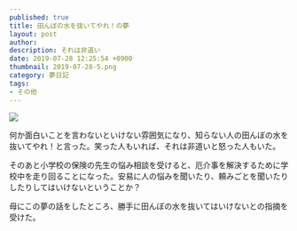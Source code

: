 ```yaml
---
published: true
title: 田んぼの水を抜いてやれ！の夢
layout: post
author: 
description: それは非道い
date: 2019-07-28 12:25:54 +0900
thumbnail: 2019-07-28-5.png
category: 夢日記
tags:
- その他
---
```


![]({{site.baseurl}}/assets/img/2019-07-28-5.png)

何か面白いことを言わないといけない雰囲気になり、知らない人の田んぼの水を抜いてやれ！と言った。笑った人もいれば、それは非道いと怒った人もいた。

そのあと小学校の保険の先生の悩み相談を受けると、厄介事を解決するために学校中を走り回ることになった。安易に人の悩みを聞いたり、頼みごとを聞いたりしたりしてはいけないということか？

母にこの夢の話をしたところ、勝手に田んぼの水を抜いてはいけないとの指摘を受けた。
